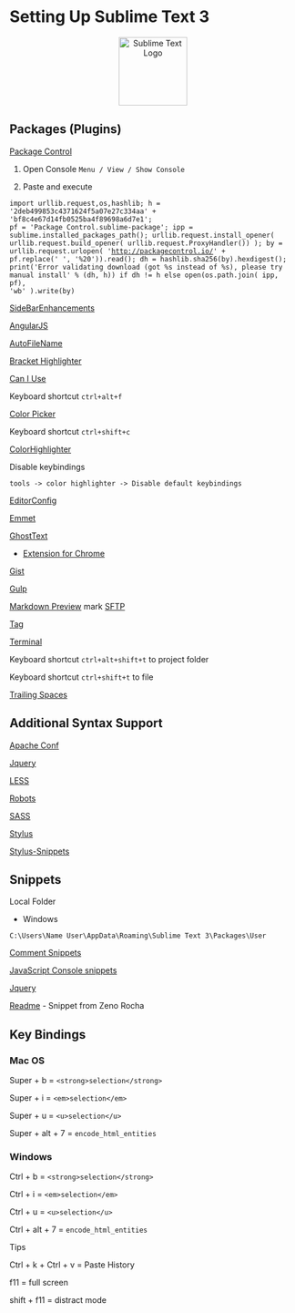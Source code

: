 # Setting Up Sublime Text 3

<p align="center"><img src="http://upload.wikimedia.org/wikipedia/en/4/4c/Sublime_Text_Logo.png" alt="Sublime Text Logo" width="120" ></p>



## Packages (Plugins)

[Package Control](https://sublime.wbond.net/)

1. Open Console `Menu / View / Show Console`

1. Paste and execute

<code>import urllib.request,os,hashlib; h = '2deb499853c4371624f5a07e27c334aa' + 'bf8c4e67d14fb0525ba4f89698a6d7e1'; pf = 'Package Control.sublime-package'; ipp = sublime.installed_packages_path(); urllib.request.install_opener( urllib.request.build_opener( urllib.request.ProxyHandler()) ); by = urllib.request.urlopen( 'http://packagecontrol.io/' + pf.replace(' ', '%20')).read(); dh = hashlib.sha256(by).hexdigest(); print('Error validating download (got %s instead of %s), please try manual install' % (dh, h)) if dh != h else open(os.path.join( ipp, pf), 'wb' ).write(by)</code>

[SideBarEnhancements](https://github.com/titoBouzout/SideBarEnhancements)



[AngularJS](https://github.com/angular-ui/AngularJS-sublime-package)

[AutoFileName](https://github.com/BoundInCode/AutoFileName)

[Bracket Highlighter](https://github.com/facelessuser/BracketHighlighter)

[Can I Use](https://github.com/Azd325/sublime-text-caniuse)

Keyboard shortcut `ctrl+alt+f`

[Color Picker](http://weslly.github.io/ColorPicker/)

Keyboard shortcut `ctrl+shift+c`

[ColorHighlighter](https://github.com/Monnoroch/ColorHighlighter)

Disable keybindings

`tools -> color highlighter -> Disable default keybindings`

[EditorConfig](http://editorconfig.org/)

[Emmet](http://docs.emmet.io/)

[GhostText](https://github.com/Cacodaimon/GhostText-for-SublimeText)

- [Extension for Chrome](https://chrome.google.com/webstore/detail/ghosttext-for-chrome/godiecgffnchndlihlpaajjcplehddca?utm_source=chrome-ntp-icon)

[Gist](https://github.com/condemil/Gist)

[Gulp](https://github.com/NicoSantangelo/sublime-gulp)

[Markdown Preview](https://github.com/revolunet/sublimetext-markdown-preview)
mark
[SFTP](http://wbond.net/sublime_packages/sftp)


[Tag](https://github.com/SublimeText/Tag)

[Terminal](https://github.com/wbond/sublime_terminal)

Keyboard shortcut `ctrl+alt+shift+t` to project folder

Keyboard shortcut `ctrl+shift+t` to file

[Trailing Spaces](https://github.com/SublimeText/TrailingSpaces)


## Additional Syntax Support

[Apache Conf](https://github.com/colinta/ApacheConf.tmLanguage)

[Jquery](https://github.com/SublimeText/jQuery)

[LESS](https://github.com/danro/LESS-sublime)

[Robots](https://github.com/andriyko/sublime-robot-framework-assistant)

[SASS](https://sublime.wbond.net/packages/Sass)

[Stylus](https://github.com/billymoon/Stylus)

[Stylus-Snippets](https://github.com/billymoon/Stylus-Snippets)


## Snippets

Local Folder

* Windows

`C:\Users\Name User\AppData\Roaming\Sublime Text 3\Packages\User`

[Comment Snippets](https://github.com/hachesilva/Comment-Snippets)

[JavaScript Console snippets](https://github.com/caiogondim/js-console-sublime-snippets)

[Jquery](https://sublime.wbond.net/packages/jQuery)

[Readme](https://gist.github.com/zenorocha/4526327) - Snippet from Zeno Rocha


## Key Bindings

### Mac OS

Super + b = `<strong>selection</strong>`

Super + i = `<em>selection</em>`

Super + u = `<u>selection</u>`

Super + alt + 7 = `encode_html_entities`

### Windows

Ctrl + b = `<strong>selection</strong>`

Ctrl + i = `<em>selection</em>`

Ctrl + u = `<u>selection</u>`

Ctrl + alt + 7 = `encode_html_entities`

Tips

Ctrl + k + Ctrl + v = Paste History

f11 = full screen

shift + f11 = distract mode
